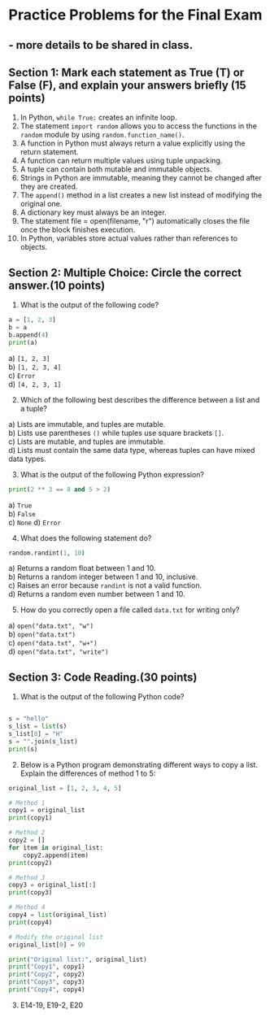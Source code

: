 # Practice Problems for the Final Exam 
## - more details to be shared in class.

## Section 1: Mark each statement as True (T) or False (F), and explain your answers briefly (15 points)

1. In Python, `while True:` creates an infinite loop.
2. The statement `import random` allows you to access the functions in the `random` module by using `random.function_name()`.
3. A function in Python must always return a value explicitly using the return statement.
4. A function can return multiple values using tuple unpacking.
5. A tuple can contain both mutable and immutable objects.
6. Strings in Python are immutable, meaning they cannot be changed after they are created.
7. The `append()` method in a list creates a new list instead of modifying the original one.
8. A dictionary key must always be an integer.
9. The statement file = open(filename, "r") automatically closes the file once the block finishes execution.
10. In Python, variables store actual values rather than references to objects.

## Section 2: Multiple Choice: Circle the correct answer.(10 points)
1. What is the output of the following code?
 ```python
 a = [1, 2, 3]
 b = a
 b.append(4)
 print(a)

 ```
  a) `[1, 2, 3]`  
  b) `[1, 2, 3, 4]`  
  c) `Error`  
  d) `[4, 2, 3, 1]`
  
2. Which of the following best describes the difference between a list and a tuple?

a) Lists are immutable, and tuples are mutable.  
b) Lists use parentheses `()` while tuples use square brackets `[]`.  
c) Lists are mutable, and tuples are immutable.  
d) Lists must contain the same data type, whereas tuples can have mixed data types.

3. What is the output of the following Python expression?
 ```python
print(2 ** 3 == 8 and 5 > 2)
```
 a) `True`  
 b) `False`  
 c) `None` 
 d) `Error`

4. What does the following statement do?
 ```python
 random.randint(1, 10)
 ```
 a) Returns a random float between 1 and 10.  
 b) Returns a random integer between 1 and 10, inclusive.  
 c) Raises an error because `randint` is not a valid function.  
 d) Returns a random even number between 1 and 10.  


5. How do you correctly open a file called `data.txt` for writing only?
   
 a) `open("data.txt", "w")`  
 b) `open("data.txt")`  
 c) `open("data.txt", "w+")`  
 d) `open("data.txt", "write")`  

## Section 3: Code Reading.(30 points)
1. What is the output of the following Python code?

 ```python

 s = "hello"
 s_list = list(s)  
 s_list[0] = "H"   
 s = "".join(s_list)  
 print(s) 

 ```

2. Below is a Python program demonstrating different ways to copy a list. Explain the differences of method 1 to 5:
```python
original_list = [1, 2, 3, 4, 5]

# Method 1
copy1 = original_list
print(copy1)

# Method 2
copy2 = []
for item in original_list:
    copy2.append(item)
print(copy2)

# Method 3
copy3 = original_list[:]
print(copy3)

# Method 4
copy4 = list(original_list)
print(copy4)

# Modify the original list
original_list[0] = 99

print("Original list:", original_list)
print("Copy1", copy1)
print("Copy2", copy2)
print("Copy3", copy3)
print("Copy4", copy4) 
 ```

3. E14-19, E19-2, E20


 






